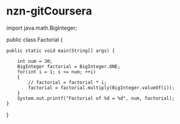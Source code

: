 # nzn-gitCoursera
import java.math.BigInteger;

public class Factorial {

    public static void main(String[] args) {

        int num = 30;
        BigInteger factorial = BigInteger.ONE;
        for(int i = 1; i <= num; ++i)
        {
            // factorial = factorial * i;
            factorial = factorial.multiply(BigInteger.valueOf(i));
        }
        System.out.printf("Factorial of %d = %d", num, factorial);
    }
}

